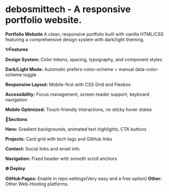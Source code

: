 # debosmittech - A responsive portfolio website. 
**Portfolio Website**
A clean, responsive portfolio built with vanilla HTML/CSS featuring a comprehensive design system with dark/light theming.


**✨Features**

**Design System:** Color tokens, spacing, typography, and component styles

**Dark/Light Mode:** Automatic prefers-color-scheme + manual data-color-scheme toggle

**Responsive Layout:** Mobile-first with CSS Grid and Flexbox

**Accessibility:** Focus management, screen reader support, keyboard navigation

**Mobile Optimized:** Touch-friendly interactions, no sticky hover states


🎨**Sections**


**Hero:** Gradient backgrounds, animated text highlights, CTA buttons

**Projects:** Card grid with tech tags and GitHub links

**Contact:** Social links and email info

**Navigation:** Fixed header with smooth scroll anchors

**🌐 Deploy**

**GitHub Pages:** Enable in repo settings(Very easy and a free option)
**Other:** Other Web-Hosting platforms.
